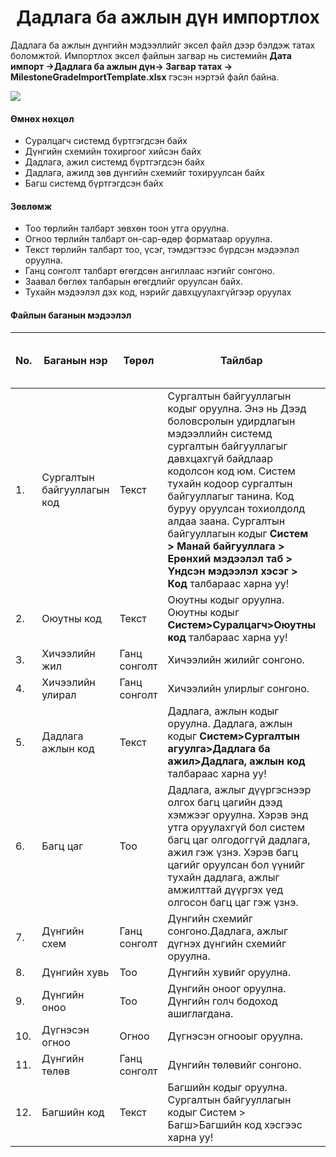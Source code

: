 
<h1 align="center">Дадлага ба ажлын дүн импортлох</h1>

Дадлага ба ажлын дүнгийн мэдээллийг эксел файл дээр бэлдэж татах боломжтой. Импортлох эксел файлын загвар нь системийн **Дата импорт ->Дадлага ба ажлын дүн-> Загвар татах -> MilestoneGradeImportTemplate.xlsx** гэсэн нэртэй файл байна.

![](../assets/images/modules/dataimport/DataImportMilestoneGrading.png)

#### Өмнөх нөхцөл

-	Суралцагч системд бүртгэгдсэн байх
-   Дүнгийн схемийн тохиргоог хийсэн байх
-	Дадлага, ажил системд бүртгэгдсэн байх
-   Дадлага, ажилд зөв дүнгийн схемийг тохируулсан байх
-   Багш системд бүртгэгдсэн байх

#### Зөвлөмж

-	Тоо төрлийн талбарт зөвхөн тоон утга оруулна.
-	Огноо төрлийн талбарт он-сар-өдөр форматаар оруулна.
-	Текст төрлийн талбарт тоо, үсэг, тэмдэгтээс бүрдсэн мэдээлэл оруулна.
-	Ганц сонголт талбарт өгөгдсөн ангиллаас нэгийг сонгоно.
-	Заавал бөглөх талбарын өгөгдлийг оруулсан байх.
-	Тухайн мэдээлэл дэх код, нэрийг давхцуулахгүйгээр оруулах

#### Файлын баганын мэдээлэл

|No. | Баганын нэр | Төрөл | Тайлбар  | Заавал бөглөх талбар эсэх |
|----|--------|---------|--------|--------|
|1.|Сургалтын байгууллагын код|Текст|Сургалтын байгууллагын кодыг оруулна. Энэ нь Дээд боловсролын удирдлагын мэдээллийн системд сургалтын байгууллагыг давхцахгүй байдлаар кодолсон код юм. Систем тухайн кодоор сургалтын байгууллагыг танина. Код буруу оруулсан тохиолдолд алдаа заана. Сургалтын байгууллагын кодыг **Систем > Манай байгууллага > Ерөнхий мэдээлэл таб > Үндсэн мэдээлэл хэсэг > Код** талбараас  харна уу! |Заавал|
|2.|Оюутны код|Текст|Оюутны кодыг оруулна. Оюутны кодыг **Систем>Суралцагч>Оюутны код** талбараас харна уу!|Заавал|
|3.|Хичээлийн жил|Ганц сонголт|Хичээлийн жилийг сонгоно.|Заавал|
|4.|Хичээлийн улирал|Ганц сонголт|Хичээлийн улирлыг сонгоно.|Заавал|
|5.|Дадлага ажлын код|Текст|Дадлага, ажлын кодыг оруулна. Дадлага, ажлын кодыг **Систем>Сургалтын агуулга>Дадлага ба ажил>Дадлага, ажлын код** талбараас харна уу!|Заавал|
|6.|Багц цаг|Тоо|Дадлага, ажлыг дүүргэснээр олгох багц цагийн дээд хэмжээг оруулна. Хэрэв энд утга оруулахгүй бол систем багц цаг олгодоггүй дадлага, ажил гэж үзнэ. Хэрэв багц цагийг оруулсан бол үүнийг тухайн дадлага, ажлыг амжилттай дүүргэх үед олгосон багц цаг гэж үзнэ.|Нэмэлт|
|7.|Дүнгийн схем|Ганц сонголт|Дүнгийн схемийг сонгоно.Дадлага, ажлыг дүгнэх дүнгийн схемийг оруулна.|Заавал|
|8.|Дүнгийн хувь|Тоо|Дүнгийн хувийг оруулна.|Заавал|
|9.|Дүнгийн оноо|Тоо|Дүнгийн оноог оруулна. Дүнгийн голч бодоход ашиглагдана.|Заавал|
|10.|Дүгнэсэн огноо|Огноо|Дүгнэсэн огнооыг оруулна. |Заавал|
|11.|Дүнгийн төлөв|Ганц сонголт|Дүнгийн төлөвийг сонгоно. |Заавал|
|12.|Багшийн код|Текст|Багшийн кодыг оруулна. Сургалтын байгууллагын кодыг Систем > Багш>Багшийн код хэсгээс харна уу!|Заавал|
